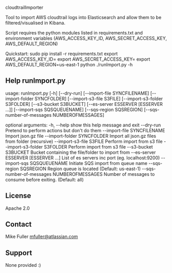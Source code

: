 cloudtrailImporter

Tool to import AWS cloudtrail logs into Elasticsearch and allow them to be filtered/visualised in Kibana.

Script requires the python modules listed in requirements.txt and environment variables (AWS_ACCESS_KEY_ID, AWS_SECRET_ACCESS_KEY, AWS_DEFAULT_REGION)

Quickstart:
sudo pip install -r requirements.txt
export AWS_ACCESS_KEY_ID=<redacted>
export AWS_SECRET_ACCESS_KEY=<redacted>
export AWS_DEFAULT_REGION=us-east-1
python ./runImport.py -h

Help runImport.py
-------
usage: runImport.py [-h] [--dry-run] [--import-file SYNCFILENAME]
                    [--import-folder SYNCFOLDER] [--import-s3-file S3FILE]
                    [--import-s3-folder S3FOLDER] [--s3-bucket S3BUCKET]
                    [--es-server ESSERVER [ESSERVER ...]]
                    [--import-sqs SQSQUEUENAME] [--sqs-region SQSREGION]
                    [--sqs-number-of-messages NUMBEROFMESSAGES]

optional arguments:
  -h, --help            show this help message and exit
  --dry-run             Pretend to perform actions but don't do them
  --import-file SYNCFILENAME
                        Import json.gz file
  --import-folder SYNCFOLDER
                        Import all json.gz files from folder (recursive)
  --import-s3-file S3FILE
                        Perform import from s3 file
  --import-s3-folder S3FOLDER
                        Perform import from s3 file
  --s3-bucket S3BUCKET  Bucket containing the file/folder to import from
  --es-server ESSERVER [ESSERVER ...]
                        List of es servers inc port (eg. localhost:9200)
  --import-sqs SQSQUEUENAME
                        Initiate SQS import from queue name
  --sqs-region SQSREGION
                        Region queue is located (Default: us-east-1)
  --sqs-number-of-messages NUMBEROFMESSAGES
                        Number of messages to consume before exiting.
                        (Default: all)


License
-------
Apache 2.0


Contact
-------
Mike Fuller <mfuller@atlassian.com>

Support
-------
None provided :)

